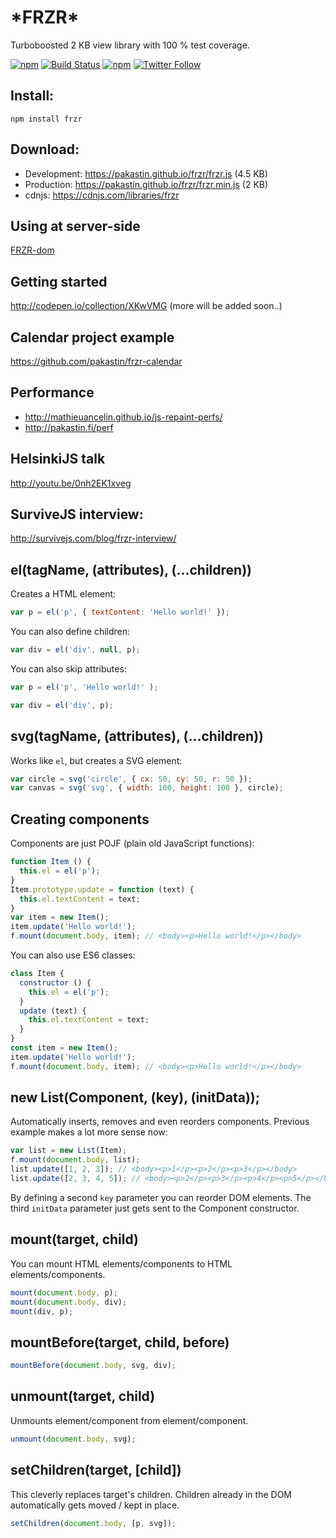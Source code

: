 # \*FRZR\*
Turboboosted 2 KB view library with 100 % test coverage.

[![npm](https://img.shields.io/npm/v/frzr.svg?maxAge=2592000)](https://www.npmjs.com/package/frzr)
[![Build Status](https://img.shields.io/travis/pakastin/frzr.svg?maxAge=2592000)](https://travis-ci.org/pakastin/frzr)
[![npm](https://img.shields.io/npm/l/frzr.svg?maxAge=2592000)](https://github.com/pakastin/frzr/blob/master/LICENSE)
[![Twitter Follow](https://img.shields.io/twitter/follow/pakastin.svg?style=social&maxAge=2592000)](https://twitter.com/pakastin)

## Install:
```
npm install frzr
```

## Download:
- Development: https://pakastin.github.io/frzr/frzr.js (4.5 KB)
- Production: https://pakastin.github.io/frzr/frzr.min.js (2 KB)
- cdnjs: https://cdnjs.com/libraries/frzr

## Using at server-side
[FRZR-dom](http://github.com/pakastin/frzr-dom)

## Getting started
http://codepen.io/collection/XKwVMG (more will be added soon..)

## Calendar project example
https://github.com/pakastin/frzr-calendar

## Performance
- http://mathieuancelin.github.io/js-repaint-perfs/
- http://pakastin.fi/perf

## HelsinkiJS talk
http://youtu.be/0nh2EK1xveg

## SurviveJS interview:
http://survivejs.com/blog/frzr-interview/

## el(tagName, (attributes), (...children))
Creates a HTML element:
```js
var p = el('p', { textContent: 'Hello world!' });
```
You can also define children:
```js
var div = el('div', null, p);
```
You can also skip attributes:
```js
var p = el('p', 'Hello world!' );
```
```js
var div = el('div', p);
```

## svg(tagName, (attributes), (...children))
Works like `el`, but creates a SVG element:
```js
var circle = svg('circle', { cx: 50, cy: 50, r: 50 });
var canvas = svg('svg', { width: 100, height: 100 }, circle);
```

## Creating components
Components are just POJF (plain old JavaScript functions):
```js
function Item () {
  this.el = el('p');
}
Item.prototype.update = function (text) {
  this.el.textContent = text;
}
var item = new Item();
item.update('Hello world!');
f.mount(document.body, item); // <body><p>Hello world!</p></body>
```
You can also use ES6 classes:
```js
class Item {
  constructor () {
    this.el = el('p');
  }
  update (text) {
    this.el.textContent = text;
  }
}
const item = new Item();
item.update('Hello world!');
f.mount(document.body, item); // <body><p>Hello world!</p></body>
```
## new List(Component, (key), (initData));
Automatically inserts, removes and even reorders components. Previous example makes a lot more sense now:
```js
var list = new List(Item);
f.mount(document.body, list);
list.update([1, 2, 3]); // <body><p>1</p><p>2</p><p>3</p></body>
list.update([2, 3, 4, 5]); // <body><p>2</p><p>3</p><p>4</p><p>5</p></body>
```
By defining a second `key` parameter you can reorder DOM elements. The third `initData` parameter just gets sent to the Component constructor.
## mount(target, child)
You can mount HTML elements/components to HTML elements/components.
```js
mount(document.body, p);
mount(document.body, div);
mount(div, p);
```
## mountBefore(target, child, before)
```js
mountBefore(document.body, svg, div);
```
## unmount(target, child)
Unmounts element/component from element/component.
```js
unmount(document.body, svg);
```

## setChildren(target, [child])
This cleverly replaces target's children. Children already in the DOM automatically gets moved / kept in place.
```js
setChildren(document.body, [p, svg]);
```
